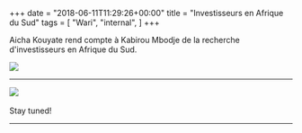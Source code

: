 +++
date = "2018-06-11T11:29:26+00:00"
title = "Investisseurs en Afrique du Sud"
tags = [
    "Wari",
    "internal",
]
+++

Aicha Kouyate rend compte à Kabirou Mbodje de la recherche d'investisseurs en Afrique du Sud.

<div class="container" style="width:auto">
  <a target="blank" href="https://image.ibb.co/ggmUdy/j11_0_1.jpg">
    <img src="https://image.ibb.co/ggmUdy/j11_0_1.jpg" style="max-width:100%">
  </a>
</div>

<!--more-->
<hr>
<div class="container" style="width:auto">
  <a target="blank" href="https://image.ibb.co/kgkcWJ/j11_0_2.jpg">
    <img src="https://image.ibb.co/kgkcWJ/j11_0_2.jpg" style="max-width:100%">
  </a>
</div>
<br>
Stay tuned!


<hr>
